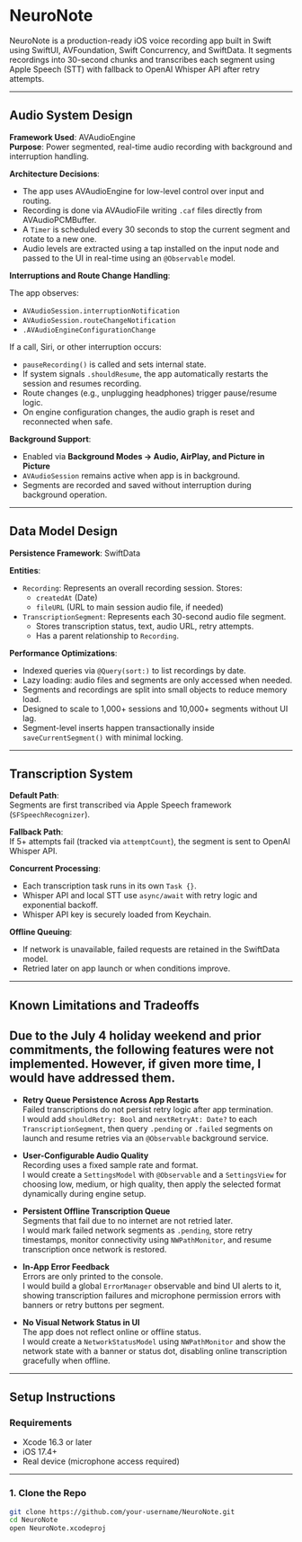 # NeuroNote

NeuroNote is a production-ready iOS voice recording app built in Swift using SwiftUI, AVFoundation, Swift Concurrency, and SwiftData. It segments recordings into 30-second chunks and transcribes each segment using Apple Speech (STT) with fallback to OpenAI Whisper API after retry attempts.

---

## Audio System Design

**Framework Used**: AVAudioEngine  
**Purpose**: Power segmented, real-time audio recording with background and interruption handling.  

**Architecture Decisions**:

- The app uses AVAudioEngine for low-level control over input and routing.
- Recording is done via AVAudioFile writing `.caf` files directly from AVAudioPCMBuffer.
- A `Timer` is scheduled every 30 seconds to stop the current segment and rotate to a new one.
- Audio levels are extracted using a tap installed on the input node and passed to the UI in real-time using an `@Observable` model.

**Interruptions and Route Change Handling**:

The app observes:

- `AVAudioSession.interruptionNotification`
- `AVAudioSession.routeChangeNotification`
- `.AVAudioEngineConfigurationChange`

If a call, Siri, or other interruption occurs:

- `pauseRecording()` is called and sets internal state.
- If system signals `.shouldResume`, the app automatically restarts the session and resumes recording.
- Route changes (e.g., unplugging headphones) trigger pause/resume logic.
- On engine configuration changes, the audio graph is reset and reconnected when safe.

**Background Support**:

- Enabled via **Background Modes → Audio, AirPlay, and Picture in Picture**
- `AVAudioSession` remains active when app is in background.
- Segments are recorded and saved without interruption during background operation.

---

## Data Model Design

**Persistence Framework**: SwiftData  

**Entities**:

- `Recording`: Represents an overall recording session. Stores:
  - `createdAt` (Date)
  - `fileURL` (URL to main session audio file, if needed)
- `TranscriptionSegment`: Represents each 30-second audio file segment.
  - Stores transcription status, text, audio URL, retry attempts.
  - Has a parent relationship to `Recording`.

**Performance Optimizations**:

- Indexed queries via `@Query(sort:)` to list recordings by date.
- Lazy loading: audio files and segments are only accessed when needed.
- Segments and recordings are split into small objects to reduce memory load.
- Designed to scale to 1,000+ sessions and 10,000+ segments without UI lag.
- Segment-level inserts happen transactionally inside `saveCurrentSegment()` with minimal locking.

---

## Transcription System

**Default Path**:  
Segments are first transcribed via Apple Speech framework (`SFSpeechRecognizer`).

**Fallback Path**:  
If 5+ attempts fail (tracked via `attemptCount`), the segment is sent to OpenAI Whisper API.

**Concurrent Processing**:

- Each transcription task runs in its own `Task {}`.
- Whisper API and local STT use `async/await` with retry logic and exponential backoff.
- Whisper API key is securely loaded from Keychain.

**Offline Queuing**:

- If network is unavailable, failed requests are retained in the SwiftData model.
- Retried later on app launch or when conditions improve.

---

## Known Limitations and Tradeoffs

Due to the July 4 holiday weekend and prior commitments, the following features were not implemented. However, if given more time, I would have addressed them.
---

- **Retry Queue Persistence Across App Restarts**  
  Failed transcriptions do not persist retry logic after app termination.  
  I would add `shouldRetry: Bool` and `nextRetryAt: Date?` to each `TranscriptionSegment`, then query `.pending` or `.failed` segments on launch and resume retries via an `@Observable` background service.

  
- **User-Configurable Audio Quality**  
  Recording uses a fixed sample rate and format.  
  I would create a `SettingsModel` with `@Observable` and a `SettingsView` for choosing low, medium, or high quality, then apply the selected format dynamically during engine setup.

  
- **Persistent Offline Transcription Queue**  
  Segments that fail due to no internet are not retried later.  
  I would mark failed network segments as `.pending`, store retry timestamps, monitor connectivity using `NWPathMonitor`, and resume transcription once network is restored.

  
- **In-App Error Feedback**  
  Errors are only printed to the console.  
  I would build a global `ErrorManager` observable and bind UI alerts to it, showing transcription failures and microphone permission errors with banners or retry buttons per segment.

  
- **No Visual Network Status in UI**  
  The app does not reflect online or offline status.  
  I would create a `NetworkStatusModel` using `NWPathMonitor` and show the network state with a banner or status dot, disabling online transcription gracefully when offline.

---

## Setup Instructions

### Requirements

- Xcode 16.3 or later  
- iOS 17.4+  
- Real device (microphone access required)

---

### 1. Clone the Repo

```bash
git clone https://github.com/your-username/NeuroNote.git
cd NeuroNote
open NeuroNote.xcodeproj
